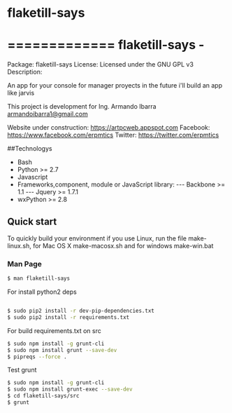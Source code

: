 # flaketill-says

=============
flaketill-says - 
=============
Package: flaketill-says
License: Licensed under the GNU GPL v3
Description:

An app for your console for manager proyects in the future i'll build an app like jarvis

This project is development for Ing. Armando Ibarra <armandoibarra1@gmail.com>


Website under construction: https://artpcweb.appspot.com
Facebook: https://www.facebook.com/erpmtics
Twitter: https://twitter.com/erpmtics


##Technologys

* Bash
* Python >= 2.7
* Javascript 
* Frameworks,component, module or JavaScript library: 
	--- Backbone >= 1.1 
	--- Jquery >=  1.7.1
* wxPython >= 2.8 

## Quick start

To quickly build your environment if you use Linux, run the 
file make-linux.sh, for Mac OS X make-macosx.sh and for windows
make-win.bat


### Man Page

```bash
$ man flaketill-says
```

For install python2 deps 

```bash

$ sudo pip2 install -r dev-pip-dependencies.txt
$ sudo pip2 install -r requirements.txt
```

For build requirements.txt on src

```bash
$ sudo npm install -g grunt-cli
$ sudo npm install grunt --save-dev
$ pipreqs --force .
```

Test grunt 


```bash
$ sudo npm install -g grunt-cli
$ sudo npm install grunt-exec --save-dev
$ cd flaketill-says/src
$ grunt
```
